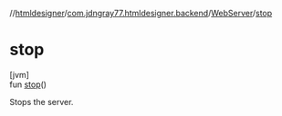 //[htmldesigner](../../../index.md)/[com.jdngray77.htmldesigner.backend](../index.md)/[WebServer](index.md)/[stop](stop.md)

# stop

[jvm]\
fun [stop](stop.md)()

Stops the server.
